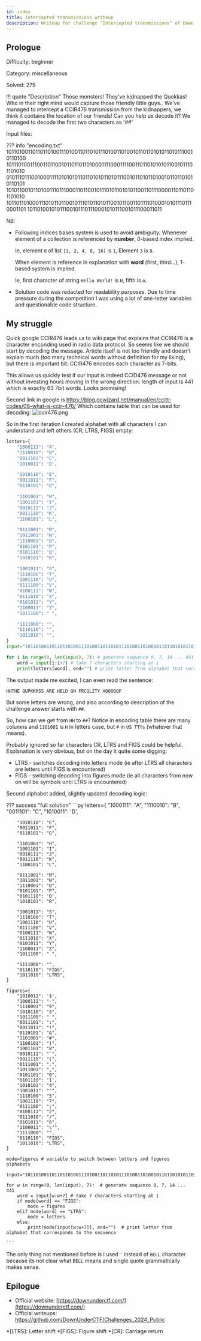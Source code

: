 ```yaml
---
id: index
title: Intercepted transmissions writeup
description: Writeup for challenge "Intercepted transmissions" of Down Under CTF 2024
---
```


## Prologue

Difficulty: beginner

Category: miscellaneous

Solved: 275

!!! quote "Description"
    Those monsters! They've kidnapped the Quokkas! Who in their right mind would capture those friendly little guys.. We've managed to intercept a CCIR476 transmission from the kidnappers, we think it contains the location of our friends! Can you help us decode it? We managed to decode the first two characters as '##'

Input files:

??? info "encoding.txt"
    101101001101101101001110100110110101110100110100101101101010110101110010110100
    101110100111001101100101101101101000111100011110011011010101011001011101101010
    010111011100100011110101010110110101011010111001011010110100101101101010110101
    101011001011010011101110001101100101110101101010110011011100001101101101101010
    101101101000111010110110010111010110101100101100110111101000101011101110001101
    101101001010111001011101110001010111001011100011011

NB:


* Following indices bases system is used to avoid ambiguity. Whenever element of a collection is referenced by **number**, 0-based index implied. 
 
  Ie, element `0` of list `[1, 2, 4, 8, 16]` is `1`, Element `3` is `8`.
  
  When element is reference in explanation with **word** (first, third...), 1-based system is implied.

  Ie, first character of string `Hello World!` is `H`, fifth is `o`.

* Solution code was redacted for readability purposes. Due to time pressure during the competition I was using a lot of one-letter variables and questionable code structure.

## My struggle

Quick google CCIR476 leads us to wiki page that explains that CCIR476 is a character enconding used in radio data protocol.
So seems like we should start by decoding the message. Article itself is not too friendly and doesn't explain much (too many
technical words without definition for my liking), but there is important bit: CCIR476 encodes each character as 7-bits.

This allows us quickly test if our input is indeed CCID476 message or not without investing hours moving in the wrong direction:
length of input is 441 which is exactly 63 7bit words. Looks promising!

Second link in google is https://blog.gcwizard.net/manual/en/ccitt-codes/08-what-is-ccir-476/
Which contains table that can be used for decoding:
![ccir476.png](./ccir476.png)

So in the first iteration I created alphabet with all characters I can understand and left others (CR, LTRS, FIGS) empty:

```py title="Interation 1"
letters={
    "1000111": "A",
    "1110010": "B",
    "0011101": "C",
    "1010011": 'D',

    "1010110": "E",
    "0011011": "F",
    "0110101": "G",

    "1101001": "H",
    "1001101": "I",
    "0010111": "J",
    "0011110": "K",
    "1100101": "L",

    "0111001": "M",
    "1011001": "N",
    "1110001": "O",
    "0101101": "P",
    "0101110": 'Q',
    "1010101": "R",

    "1001011": "S",
    "1110100": "T",
    "1001110": "U",
    "0111100": "V",
    "0100111": "W",
    "0111010": "X",
    "0101011": "Y",
    "1100011": "Z",
    "1011100": " ",

    "1111000": "",
    "0110110": "",
    "1011010": "",
}
input="101101001101101101001110100110110101110100110100101101101010110101110010110100101110100111001101100101101101101000111100011110011011010101011001011101101010010111011100100011110101010110110101011010111001011010110100101101101010110101101011001011010011101110001101100101110101101010110011011100001101101101101010101101101000111010110110010111010110101100101100110111101000101011101110001101101101001010111001011101110001010111001011100011011"

for i in range(0, len(input), 7): # generate sequence 0, 7, 14 ... 441
    word = input[i:i+7] # take 7 characters starting at i
    print(letters[word], end="") # print letter from alphabet that corresponds to the sequence
```

The output made me excited, I can even read the sentence:
```txt
HHTHE QUPKKRSS ARE HELD QN FRCQLITY HQQOQQF
```
But some letters are wrong, and also according to description of the challenge answer starts with `##`.

So, how can we get from `HH` to `##`? Notice in encoding table there are many columns and `1101001` is `H` in letters case, but `#` in `US TTYs`
(whatever that means).

Probably ignored so far characters CR, LTRS and FIGS could be helpful. Explanation is very obvious, but on the day it quite some digging:

* LTRS - switches decoding into letters mode (ie after LTRS all characters are letters until FIGS is encountered)
* FIGS - switching decoding into figures mode (ie all characters from now on will be symbols until LTRS is encountered)

Second alphabet added, slightly updated decoding logic:

??? success "full solution"
    ```py
    letters={
        "1000111": "A",
        "1110010": "B",
        "0011101": "C",
        "1010011": 'D',
    
        "1010110": "E",
        "0011011": "F",
        "0110101": "G",
    
        "1101001": "H",
        "1001101": "I",
        "0010111": "J",
        "0011110": "K",
        "1100101": "L",
    
        "0111001": "M",
        "1011001": "N",
        "1110001": "O",
        "0101101": "P",
        "0101110": 'Q',
        "1010101": "R",
    
        "1001011": "S",
        "1110100": "T",
        "1001110": "U",
        "0111100": "V",
        "0100111": "W",
        "0111010": "X",
        "0101011": "Y",
        "1100011": "Z",
        "1011100": " ",
    
        "1111000": "",
        "0110110": "FIGS",
        "1011010": "LTRS",
    }
    
    figures={
        "1010011": '$',
        "1000111": "-",
        "1110001": "9",
        "1010110": "3",
        "1011100": " ",
        "0011101": ":",
        "0011011": "!",
        "0110101": "&",
        "1101001": "#",
        "1100101": ")",
        "1001101": "8",
        "0010111": "`",
        "0011110": "(",
        "0111001": ".",
        "1011001": ",",
        "0101101": "0",
        "0101110": '1',
        "1010101": "4",
        "1001011": "'",
        "1110100": "5",
        "1001110": "7",
        "0111100": ";",
        "0100111": "2",
        "0111010": "/",
        "0101011": "6",
        "1100011": "\"",
        "1111000": "",
        "0110110": "FIGS",
        "1011010": "LTRS",
    }
    
    mode=figures # variable to switch between letters and figures alphabets
    
    input="101101001101101101001110100110110101110100110100101101101010110101110010110100101110100111001101100101101101101000111100011110011011010101011001011101101010010111011100100011110101010110110101011010111001011010110100101101101010110101101011001011010011101110001101100101110101101010110011011100001101101101101010101101101000111010110110010111010110101100101100110111101000101011101110001101101101001010111001011101110001010111001011100011011"
    
    for w in range(0, len(input), 7):  # generate sequence 0, 7, 14 ... 441
        word = input[w:w+7] # take 7 characters starting at i
        if mode[word] == "FIGS":
            mode = figures
        elif mode[word] == "LTRS":
            mode = letters
        else:
            print(mode[input[w:w+7]], end="")  # print letter from alphabet that corresponds to the sequence
    
    ```

The only thing not mentioned before is I used `'` instead of `BELL` character because its not clear what `BELL` means and 
single quote grammatically makes sense. 

## Epilogue

* Official website: [https://downunderctf.com/](https://downunderctf.com/)
* Official writeups: https://github.com/DownUnderCTF/Challenges_2024_Public

*[LTRS]: Letter shift
*[FIGS]: Figure shift
*[CR]: Carriage return
